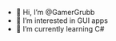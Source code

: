 - 👋 Hi, I’m @GamerGrubb
- 👀 I’m interested in GUI apps
- 🌱 I’m currently learning C#

<!---
GamerGrubb/GamerGrubb is a ✨ special ✨ repository because its `README.md` (this file) appears on your GitHub profile.
You can click the Preview link to take a look at your changes.
--->
